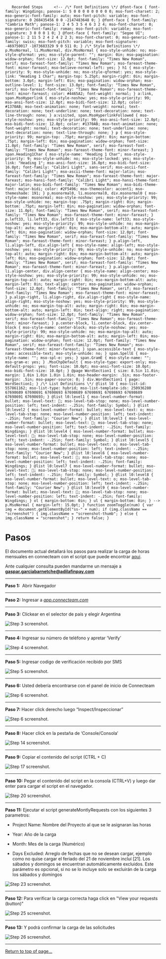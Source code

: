       Recorded Steps     <!-- /\* Font Definitions \*/ @font-face { font-family: Wingdings; panose-1: 5 0 0 0 0 0 0 0 0 0; mso-font-charset: 2; mso-generic-font-family: auto; mso-font-pitch: variable; mso-font-signature: 0 268435456 0 0 -2147483648 0; } @font-face { font-family: "Cambria Math"; panose-1: 2 4 5 3 5 4 6 3 2 4; mso-font-charset: 0; mso-generic-font-family: roman; mso-font-pitch: variable; mso-font-signature: 3 0 0 0 1 0; } @font-face { font-family: "Segoe UI"; panose-1: 2 11 5 2 4 2 4 2 2 3; mso-font-charset: 0; mso-generic-font-family: swiss; mso-font-pitch: variable; mso-font-signature: -469750017 -1073683329 9 0 511 0; } /\* Style Definitions \*/ p.MsoNormal, li.MsoNormal, div.MsoNormal { mso-style-unhide: no; mso-style-qformat: yes; mso-style-parent: ""; margin: 0in; mso-pagination: widow-orphan; font-size: 12.0pt; font-family: "Times New Roman", serif; mso-fareast-font-family: "Times New Roman"; mso-fareast-theme-font: minor-fareast; mso-believe-normal-left: yes; } h1 { mso-style-priority: 9; mso-style-unhide: no; mso-style-qformat: yes; mso-style-link: "Heading 1 Char"; margin-top: 5.25pt; margin-right: 0in; margin-bottom: 3.0pt; margin-left: 0in; mso-pagination: widow-orphan; mso-outline-level: 1; font-size: 13.0pt; font-family: "Times New Roman", serif; mso-fareast-font-family: "Times New Roman"; mso-fareast-theme-font: minor-fareast; color: #4465A2; font-weight: normal; } a:link, span.MsoHyperlink { mso-style-noshow: yes; mso-style-priority: 99; mso-ansi-font-size: 12.0pt; mso-bidi-font-size: 12.0pt; color: #1370AB; mso-text-animation: none; font-weight: normal; text-decoration: none; text-underline: none; text-decoration: none; text-line-through: none; } a:visited, span.MsoHyperlinkFollowed { mso-style-noshow: yes; mso-style-priority: 99; mso-ansi-font-size: 12.0pt; mso-bidi-font-size: 12.0pt; color: #1370AB; mso-text-animation: none; font-weight: normal; text-decoration: none; text-underline: none; text-decoration: none; text-line-through: none; } p { mso-style-priority: 99; margin-top: .75pt; margin-right: 0in; margin-bottom: .75pt; margin-left: 0in; mso-pagination: widow-orphan; font-size: 11.0pt; font-family: "Times New Roman", serif; mso-fareast-font-family: "Times New Roman"; mso-fareast-theme-font: minor-fareast; } span.Heading1Char { mso-style-name: "Heading 1 Char"; mso-style-priority: 9; mso-style-unhide: no; mso-style-locked: yes; mso-style-link: "Heading 1"; mso-ansi-font-size: 16.0pt; mso-bidi-font-size: 16.0pt; font-family: "Calibri Light", sans-serif; mso-ascii-font-family: "Calibri Light"; mso-ascii-theme-font: major-latin; mso-fareast-font-family: "Times New Roman"; mso-fareast-theme-font: major-fareast; mso-hansi-font-family: "Calibri Light"; mso-hansi-theme-font: major-latin; mso-bidi-font-family: "Times New Roman"; mso-bidi-theme-font: major-bidi; color: #2F5496; mso-themecolor: accent1; mso-themeshade: 191; } p.msonormal0, li.msonormal0, div.msonormal0 { mso-style-name: msonormal; mso-style-noshow: yes; mso-style-priority: 99; mso-style-unhide: no; margin-top: .75pt; margin-right: 0in; margin-bottom: .75pt; margin-left: 0in; mso-pagination: widow-orphan; font-size: 11.0pt; font-family: "Times New Roman", serif; mso-fareast-font-family: "Times New Roman"; mso-fareast-theme-font: minor-fareast; } p.left33, li.left33, div.left33 { mso-style-name: left33; mso-style-noshow: yes; mso-style-priority: 99; mso-style-unhide: no; mso-margin-top-alt: auto; margin-right: 0in; mso-margin-bottom-alt: auto; margin-left: 0in; mso-pagination: widow-orphan; font-size: 12.0pt; font-family: "Times New Roman", serif; mso-fareast-font-family: "Times New Roman"; mso-fareast-theme-font: minor-fareast; } p.align-left, li.align-left, div.align-left { mso-style-name: align-left; mso-style-noshow: yes; mso-style-priority: 99; mso-style-unhide: no; mso-margin-top-alt: auto; margin-right: 0in; mso-margin-bottom-alt: auto; margin-left: 0in; mso-pagination: widow-orphan; font-size: 12.0pt; font-family: "Times New Roman", serif; mso-fareast-font-family: "Times New Roman"; mso-fareast-theme-font: minor-fareast; } p.align-center, li.align-center, div.align-center { mso-style-name: align-center; mso-style-noshow: yes; mso-style-priority: 99; mso-style-unhide: no; mso-margin-top-alt: auto; margin-right: 0in; mso-margin-bottom-alt: auto; margin-left: 0in; text-align: center; mso-pagination: widow-orphan; font-size: 12.0pt; font-family: "Times New Roman", serif; mso-fareast-font-family: "Times New Roman"; mso-fareast-theme-font: minor-fareast; } p.align-right, li.align-right, div.align-right { mso-style-name: align-right; mso-style-noshow: yes; mso-style-priority: 99; mso-style-unhide: no; mso-margin-top-alt: auto; margin-right: 0in; mso-margin-bottom-alt: auto; margin-left: 0in; text-align: right; mso-pagination: widow-orphan; font-size: 12.0pt; font-family: "Times New Roman", serif; mso-fareast-font-family: "Times New Roman"; mso-fareast-theme-font: minor-fareast; } p.center-block, li.center-block, div.center-block { mso-style-name: center-block; mso-style-noshow: yes; mso-style-priority: 99; mso-style-unhide: no; mso-margin-top-alt: auto; margin-right: 0in; mso-margin-bottom-alt: auto; margin-left: 0in; mso-pagination: widow-orphan; font-size: 12.0pt; font-family: "Times New Roman", serif; mso-fareast-font-family: "Times New Roman"; mso-fareast-theme-font: minor-fareast; } span.accessible-text { mso-style-name: accessible-text; mso-style-unhide: no; } span.SpellE { mso-style-name: ""; mso-spl-e: yes; } span.GramE { mso-style-name: ""; mso-gram-e: yes; } .MsoChpDefault { mso-style-type: export-only; mso-default-props: yes; font-size: 10.0pt; mso-ansi-font-size: 10.0pt; mso-bidi-font-size: 10.0pt; } @page WordSection1 { size: 8.5in 11.0in; margin: 1.0in 1.0in 1.0in 1.0in; mso-header-margin: .5in; mso-footer-margin: .5in; mso-paper-source: 0; } div.WordSection1 { page: WordSection1; } /\* List Definitions \*/ @list l0 { mso-list-id: 557861162; mso-list-type: hybrid; mso-list-template-ids: 250936280 67698689 67698691 67698693 67698689 67698691 67698693 67698689 67698691 67698693; } @list l0:level1 { mso-level-number-format: bullet; mso-level-text: ; mso-level-tab-stop: none; mso-level-number-position: left; text-indent: -.25in; font-family: Symbol; } @list l0:level2 { mso-level-number-format: bullet; mso-level-text: o; mso-level-tab-stop: none; mso-level-number-position: left; text-indent: -.25in; font-family: "Courier New"; } @list l0:level3 { mso-level-number-format: bullet; mso-level-text: ; mso-level-tab-stop: none; mso-level-number-position: left; text-indent: -.25in; font-family: Wingdings; } @list l0:level4 { mso-level-number-format: bullet; mso-level-text: ; mso-level-tab-stop: none; mso-level-number-position: left; text-indent: -.25in; font-family: Symbol; } @list l0:level5 { mso-level-number-format: bullet; mso-level-text: o; mso-level-tab-stop: none; mso-level-number-position: left; text-indent: -.25in; font-family: "Courier New"; } @list l0:level6 { mso-level-number-format: bullet; mso-level-text: ; mso-level-tab-stop: none; mso-level-number-position: left; text-indent: -.25in; font-family: Wingdings; } @list l0:level7 { mso-level-number-format: bullet; mso-level-text: ; mso-level-tab-stop: none; mso-level-number-position: left; text-indent: -.25in; font-family: Symbol; } @list l0:level8 { mso-level-number-format: bullet; mso-level-text: o; mso-level-tab-stop: none; mso-level-number-position: left; text-indent: -.25in; font-family: "Courier New"; } @list l0:level9 { mso-level-number-format: bullet; mso-level-text: ; mso-level-tab-stop: none; mso-level-number-position: left; text-indent: -.25in; font-family: Wingdings; } ol { margin-bottom: 0in; } ul { margin-bottom: 0in; } --> p.MsoNormal { margin-left: 15.0pt; } function zoomToggle(num) { var img = document.getElementById("ss-" + num); if (img.className == "screenshot") { img.className = "screenshot-thumb"; } else { img.className = "screenshot"; } return false; }

Pasos
=====

El documento actual detallará los pasos para realizar la carga de horas mensuales en connecteam con el script que puede encontrar [aqui](https://github.com/Gasppo/script-connecteam/blob/master/script-connecteam.js).

Ante cualquier consulta pueden mandarme un mensaje a **gaspar.garciabarnetche@adilafinpay.com**

* * *

**Paso 1:**  Abrir Navegador

* * *

**Paso 2:** Ingresar a [_app.connecteam.com_](https://app.connecteam.com/)

* * *

**Paso 3:** Clickear en el selector de país y elegir Argentina

![Step 3 screenshot.](archivos_tutorial/image001.jpg) 

* * *

**Paso 4:** Ingresar su número de teléfono y apretar ‘Verify’

![Step 4 screenshot.](archivos_tutorial/image002.jpg) 

* * *

**Paso 5:** Ingresar codigo de verificación recibido por SMS

![Step 5 screenshot.](archivos_tutorial/image003.jpg) 

* * *

**Paso 6:** Usted debería encontrarse con el panel de inicio de Connecteam

![Step 6 screenshot.](archivos_tutorial/image004.jpg) 


* * *

**Paso 7:** Hacer click derecho luego “Inspect/Inspeccionar”

![Step 6 screenshot.](archivos_tutorial/image005.jpg) 

* * *

**Paso 8:** Hacer click en la pestaña de ‘Console/Consola’

![Step 14 screenshot.](archivos_tutorial/image006.jpg) 

* * *

**Paso 9:** Copiar el contenido del script (CTRL + C)

![Step 17 screenshot.](archivos_tutorial/image007.jpg)

* * *

**Paso 10:** Pegar el contenido del script en la consola (CTRL+V) y luego dar enter para cargar el script en el navegador.

![Step 20 screenshot.](archivos_tutorial/image008.jpg) 

* * *

**Paso 11:** Ejecutar el script generateMontlyRequests con los siguientes 3 parametros:

- Project Name: Nombre del Proyecto al que se le asignaran las horas

- Year: Año de la carga

- Month: Mes de la carga (Numérico)

- Days Excluded: Arreglo de fechas que no se desean cargar, ejemplo como no quise cargar el feriado del 21 de noviembre incluí \[21\]. Los sábados y domingos se encuentran automáticamente excluidos. Este parámetro es opcional, si no se lo incluye solo se excluirán de la carga los sábados y domingos

![Step 23 screenshot.](archivos_tutorial/image009.jpg)

* * *

**Paso 12:** Para verificar la carga correcta haga click en "View your requests (button)"

![Step 25 screenshot.](archivos_tutorial/image010.jpg) 

* * *

**Paso 13:** Y podrá confirmar la carga de las solicitudes

![Step 26 screenshot.](archivos_tutorial/image011.jpg) 

* * *

[Return to top of page...](#ReportTop "Return to top of page")